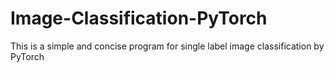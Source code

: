 # Image-Classification-PyTorch
This is a simple and concise program for single label image classification by PyTorch
